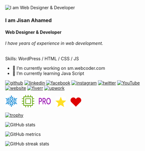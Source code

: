 
![I am Web Designer & Developer](https://scontent.fzyl2-1.fna.fbcdn.net/v/t39.30808-6/405188289_364019182836810_2115068577541081901_n.png?_nc_cat=106&ccb=1-7&_nc_sid=783fdb&_nc_eui2=AeHEBwn5AXWWrPDQ-UXahwXY-4yeL5_Chdv7jJ4vn8KF29fb-mj1s3AEGCrjQLVEFEKa8sZfXWjHdjXGQHiLxNxy&_nc_ohc=YkSlLHpQuNwAX-pe8Yf&_nc_ht=scontent.fzyl2-1.fna&oh=00_AfCKNeInUi7DZcRrVrt4pxXjuiCpO5oZ6vhTguTXyWn9dw&oe=659893C6)

### I am Jisan Ahamed
#### Web Designer & Developer

###### I have years of experience in web development.

Skills: WordPress / HTML / CSS / JS

- 🔭 I’m currently working on sm.webcoder.com 
- 🌱 I’m currently learning Java Script 


[<img src='https://cdn.jsdelivr.net/npm/simple-icons@3.0.1/icons/github.svg' alt='github' height='40'>](https://github.com/smjisan95)  [<img src='https://cdn.jsdelivr.net/npm/simple-icons@3.0.1/icons/linkedin.svg' alt='linkedin' height='40'>](https://www.linkedin.com/in/https://www.linkedin.com/in/sm-jisan//)  [<img src='https://cdn.jsdelivr.net/npm/simple-icons@3.0.1/icons/facebook.svg' alt='facebook' height='40'>](https://www.facebook.com/https://www.facebook.com/profile.php?id=100076861923734)  [<img src='https://cdn.jsdelivr.net/npm/simple-icons@3.0.1/icons/instagram.svg' alt='instagram' height='40'>](https://www.instagram.com/https://www.instagram.com/s.m.jisan_ahamed//)  [<img src='https://cdn.jsdelivr.net/npm/simple-icons@3.0.1/icons/twitter.svg' alt='twitter' height='40'>](https://twitter.com/https://twitter.com/smjisan95)  [<img src='https://cdn.jsdelivr.net/npm/simple-icons@3.0.1/icons/youtube.svg' alt='YouTube' height='40'>](https://www.youtube.com/channel/https://www.youtube.com/channel/UCWNPhr-4ivvADlVk9ZJd1BA)  [<img src='https://cdn.jsdelivr.net/npm/simple-icons@3.0.1/icons/icloud.svg' alt='website' height='40'>](https://smwebcoder.w3spaces.com/)  [<img src='https://cdn.jsdelivr.net/npm/simple-icons@3.0.1/icons/fiverr.svg' alt='fiverr' height='40'>](https://www.fiverr.com/smwebcoder?up_rollout=true)  [<img src='https://cdn.jsdelivr.net/npm/simple-icons@3.0.1/icons/upwork.svg' alt='upwork' height='40'>](https://www.upwork.com/freelancers/~018a03cde38cfd6465)  

<a href='https://archiveprogram.github.com/'><img src='https://raw.githubusercontent.com/acervenky/animated-github-badges/master/assets/acbadge.gif' width='40' height='40'></a> <a href='https://docs.github.com/en/developers'><img src='https://raw.githubusercontent.com/acervenky/animated-github-badges/master/assets/devbadge.gif' width='40' height='40'></a> <a href='https://github.com/pricing'><img src='https://raw.githubusercontent.com/acervenky/animated-github-badges/master/assets/pro.gif' width='40' height='40'></a> <a href='https://stars.github.com/'><img src='https://raw.githubusercontent.com/acervenky/animated-github-badges/master/assets/starbadge.gif' width='35' height='35'></a> <a href='https://docs.github.com/en/github/supporting-the-open-source-community-with-github-sponsors'><img src='https://raw.githubusercontent.com/acervenky/animated-github-badges/master/assets/sponsorbadge.gif' width='35' height='35'></a> 

[![trophy](https://github-profile-trophy.vercel.app/?username=smjisan95)](https://github.com/ryo-ma/github-profile-trophy)

![GitHub stats](https://github-readme-stats.vercel.app/api?username=smjisan95&show_icons=true&count_private=true)  

![GitHub metrics](https://metrics.lecoq.io/smjisan95)  

![GitHub streak stats](https://streak-stats.demolab.com/?user=smjisan95)  

